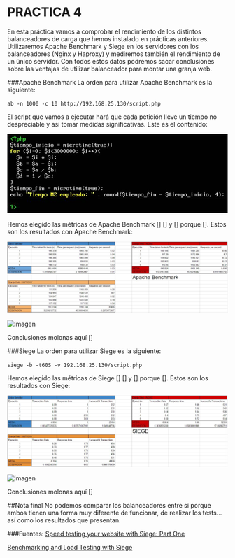 

# **PRACTICA 4**


En esta práctica vamos a comprobar el rendimiento de los distintos balanceadores de carga que hemos instalado en prácticas anteriores. Utilizaremos Apache Benchmark y Siege en los servidores con los balanceadores (Nginx y Haproxy) y mediremos también el rendimiento de un único servidor. Con todos estos datos podremos sacar conclusiones sobre las ventajas de utilizar balanceador para montar una granja web.

###Apache Benchmark
La orden para utilizar Apache Benchmark es la siguiente:

`ab -n 1000 -c 10 http://192.168.25.130/script.php`

El script que vamos a ejecutar hará que cada petición lleve un tiempo no despreciable y así tomar medidas significativas. Este es el contenido:

![imagen](https://github.com/AlejandroRP/swap1516/blob/master/Practica4/scriptphp.JPG?raw=true)

Hemos elegido las métricas de Apache Benchmark [] [] y [] porque []. Estos son los resultados con Apache Benchmark:

![imagen](https://github.com/AlejandroRP/swap1516/blob/master/Practica4/Tablas%20-%20ApacheBenchmark.JPG)

![imagen](https://github.com/AlejandroRP/swap1516/blob/master/Practica4/Gr%C3%A1ficas%20-%20ApacheBenchmark.JPG)

Conclusiones molonas aquí []


###Siege
La orden para utilizar Siege es la siguiente:

`siege -b -t60S -v 192.168.25.130/script.php`

Hemos elegido las métricas de Siege [] [] y [] porque []. Estos son los resultados con Siege:

![imagen](https://github.com/AlejandroRP/swap1516/blob/master/Practica4/Tablas%20-%20SIEGE.JPG)

![imagen](https://github.com/AlejandroRP/swap1516/blob/master/Practica4/Gr%C3%A1ficas%20-%20SIEGE.JPG)

Conclusiones molonas aquí []

##Nota final
No podemos comparar los balanceadores entre sí porque ambos tienen una forma muy diferente de funcionar, de realizar los tests... así como los resultados que presentan.

###Fuentes:
[Speed testing your website with Siege: Part One](https://www.euperia.com/website-performance-2/speed-testing-your-website-with-siege-part-one/720)

[Benchmarking and Load Testing with Siege](http://blog.remarkablelabs.com/2012/11/benchmarking-and-load-testing-with-siege)
